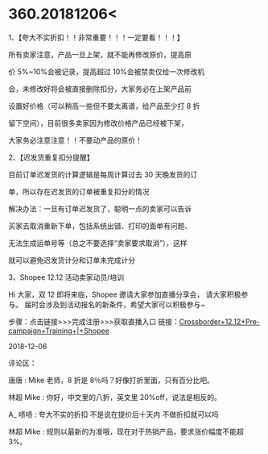 # 360.20181206<

1、【夸大不实折扣！！非常重要！！！一定要看！！！】

所有卖家注意，产品一旦上架，就不能再修改原价，提高原

价 5%~10%会被记录，提高超过 10%会被禁卖仅给一次修改机

会，未修改好将会被直接删除扣分，大家务必在上架产品前

设置好价格（可以稍高一些但不要太离谱，给产品至少打 8 折

留下空间），目前很多卖家因为修改价格产品已经被下架，

大家务必注意注意！！不要动产品的原价！

2、【迟发货重复扣分提醒】

目前订单迟发货的计算逻辑是每周计算过去 30 天晚发货的订

单，所以存在迟发货的订单被重复扣分的情况

解决办法：一旦有订单迟发货了，聪明一点的卖家可以告诉

买家去取消重新下单，包括系统出错、打印的面单有问题、

无法生成运单号等（总之不要选择“卖家要求取消”），这样

就可以避免迟发货计分和订单未完成计分

3、Shopee 12.12 活动卖家动员/培训

Hi 大家，双 12 即将来临，Shopee 邀请大家参加直播分享会， 请大家积极参与。 届时会涉及到活动报名的新条件，希望大家可以积极参与~

步骤：点击链接>>>完成注册>>>获取直播入口 链接：[Crossborder+12.12+Pre-campaign+Training+|+Shopee](https://app.livestorm.co/shopee/crossborder-1212-pre-campaign-training)

2018-12-06

评论区：

唐唐 : Mike 老师，8 折是 8％吗？好像打折里面，只有百分比吧。

林超 Mike : 你好，中文里的八折，英文里 20%off，说法是相反的。

A_ 啧啧 : 夸大不实的折扣 不是说在提价后十天内 不做折扣就可以吗

林超 Mike : 规则以最新的为准哦，现在对于热销产品，要求涨价幅度不能超 3%。